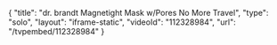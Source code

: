 {
    "title": "dr. brandt Magnetight Mask w\/Pores No More Travel",
    "type": "solo",
    "layout": "iframe-static",
    "videoId": "112328984",
    "url": "\/tvpembed\/112328984"
}